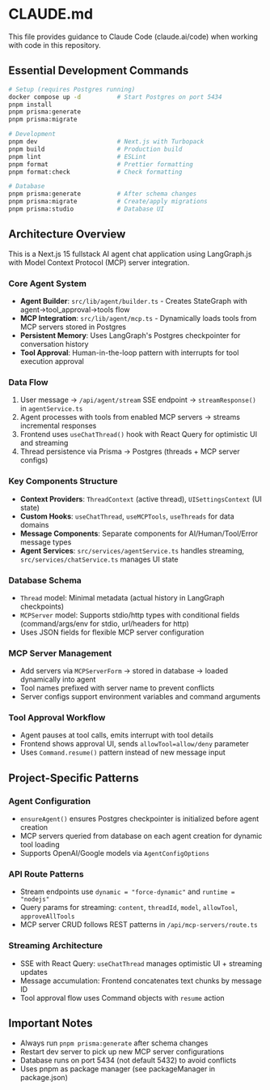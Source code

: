 # CLAUDE.md

This file provides guidance to Claude Code (claude.ai/code) when working with code in this repository.

## Essential Development Commands

```bash
# Setup (requires Postgres running)
docker compose up -d          # Start Postgres on port 5434
pnpm install
pnpm prisma:generate
pnpm prisma:migrate

# Development
pnpm dev                      # Next.js with Turbopack
pnpm build                    # Production build
pnpm lint                     # ESLint
pnpm format                   # Prettier formatting
pnpm format:check             # Check formatting

# Database
pnpm prisma:generate          # After schema changes
pnpm prisma:migrate           # Create/apply migrations
pnpm prisma:studio            # Database UI
```

## Architecture Overview

This is a Next.js 15 fullstack AI agent chat application using LangGraph.js with Model Context Protocol (MCP) server integration.

### Core Agent System

- **Agent Builder**: `src/lib/agent/builder.ts` - Creates StateGraph with agent→tool_approval→tools flow
- **MCP Integration**: `src/lib/agent/mcp.ts` - Dynamically loads tools from MCP servers stored in Postgres
- **Persistent Memory**: Uses LangGraph's Postgres checkpointer for conversation history
- **Tool Approval**: Human-in-the-loop pattern with interrupts for tool execution approval

### Data Flow

1. User message → `/api/agent/stream` SSE endpoint → `streamResponse()` in `agentService.ts`
2. Agent processes with tools from enabled MCP servers → streams incremental responses
3. Frontend uses `useChatThread()` hook with React Query for optimistic UI and streaming
4. Thread persistence via Prisma → Postgres (threads + MCP server configs)

### Key Components Structure

- **Context Providers**: `ThreadContext` (active thread), `UISettingsContext` (UI state)
- **Custom Hooks**: `useChatThread`, `useMCPTools`, `useThreads` for data domains
- **Message Components**: Separate components for AI/Human/Tool/Error message types
- **Agent Services**: `src/services/agentService.ts` handles streaming, `src/services/chatService.ts` manages UI state

### Database Schema

- `Thread` model: Minimal metadata (actual history in LangGraph checkpoints)
- `MCPServer` model: Supports stdio/http types with conditional fields (command/args/env for stdio, url/headers for http)
- Uses JSON fields for flexible MCP server configuration

### MCP Server Management

- Add servers via `MCPServerForm` → stored in database → loaded dynamically into agent
- Tool names prefixed with server name to prevent conflicts
- Server configs support environment variables and command arguments

### Tool Approval Workflow

- Agent pauses at tool calls, emits interrupt with tool details
- Frontend shows approval UI, sends `allowTool=allow/deny` parameter
- Uses `Command.resume()` pattern instead of new message input

## Project-Specific Patterns

### Agent Configuration

- `ensureAgent()` ensures Postgres checkpointer is initialized before agent creation
- MCP servers queried from database on each agent creation for dynamic tool loading
- Supports OpenAI/Google models via `AgentConfigOptions`

### API Route Patterns

- Stream endpoints use `dynamic = "force-dynamic"` and `runtime = "nodejs"`
- Query params for streaming: `content`, `threadId`, `model`, `allowTool`, `approveAllTools`
- MCP server CRUD follows REST patterns in `/api/mcp-servers/route.ts`

### Streaming Architecture

- SSE with React Query: `useChatThread` manages optimistic UI + streaming updates
- Message accumulation: Frontend concatenates text chunks by message ID
- Tool approval flow uses Command objects with `resume` action

## Important Notes

- Always run `pnpm prisma:generate` after schema changes
- Restart dev server to pick up new MCP server configurations
- Database runs on port 5434 (not default 5432) to avoid conflicts
- Uses pnpm as package manager (see packageManager in package.json)
